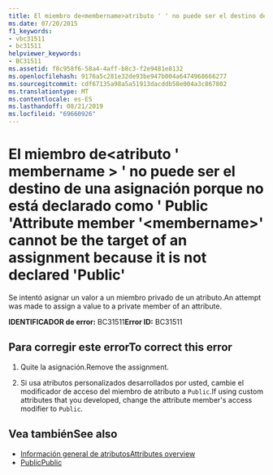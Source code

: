 ```yaml
---
title: El miembro de<membername>atributo ' ' no puede ser el destino de una asignación porque no está declarado como ' Public '
ms.date: 07/20/2015
f1_keywords:
- vbc31511
- bc31511
helpviewer_keywords:
- BC31511
ms.assetid: f8c958f6-58a4-4aff-b8c3-f2e9481e8132
ms.openlocfilehash: 9176a5c281e32de93be947b004a6474968666277
ms.sourcegitcommit: cdf67135a98a5a51913dacddb58e004a3c867802
ms.translationtype: MT
ms.contentlocale: es-ES
ms.lasthandoff: 08/21/2019
ms.locfileid: "69660926"
---
```

# <a name="attribute-member-membername-cannot-be-the-target-of-an-assignment-because-it-is-not-declared-public"></a><span data-ttu-id="a254f-102">El miembro de\<atributo ' membername > ' no puede ser el destino de una asignación porque no está declarado como ' Public '</span><span class="sxs-lookup"><span data-stu-id="a254f-102">Attribute member '\<membername>' cannot be the target of an assignment because it is not declared 'Public'</span></span>
<span data-ttu-id="a254f-103">Se intentó asignar un valor a un miembro privado de un atributo.</span><span class="sxs-lookup"><span data-stu-id="a254f-103">An attempt was made to assign a value to a private member of an attribute.</span></span>  
  
 <span data-ttu-id="a254f-104">**IDENTIFICADOR de error:** BC31511</span><span class="sxs-lookup"><span data-stu-id="a254f-104">**Error ID:** BC31511</span></span>  
  
## <a name="to-correct-this-error"></a><span data-ttu-id="a254f-105">Para corregir este error</span><span class="sxs-lookup"><span data-stu-id="a254f-105">To correct this error</span></span>  
  
1. <span data-ttu-id="a254f-106">Quite la asignación.</span><span class="sxs-lookup"><span data-stu-id="a254f-106">Remove the assignment.</span></span>  
  
2. <span data-ttu-id="a254f-107">Si usa atributos personalizados desarrollados por usted, cambie el modificador de acceso del miembro de atributo a `Public`.</span><span class="sxs-lookup"><span data-stu-id="a254f-107">If using custom attributes that you developed, change the attribute member's access modifier to `Public`.</span></span>  
  
## <a name="see-also"></a><span data-ttu-id="a254f-108">Vea también</span><span class="sxs-lookup"><span data-stu-id="a254f-108">See also</span></span>

- [<span data-ttu-id="a254f-109">Información general de atributos</span><span class="sxs-lookup"><span data-stu-id="a254f-109">Attributes overview</span></span>](../programming-guide/concepts/attributes/index.md)
- [<span data-ttu-id="a254f-110">Public</span><span class="sxs-lookup"><span data-stu-id="a254f-110">Public</span></span>](../../visual-basic/language-reference/modifiers/public.md)
